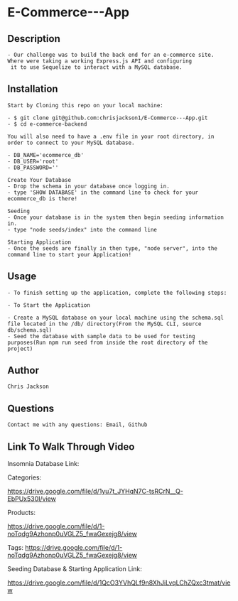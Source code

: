 # E-Commerce---App

## Description
    - Our challenge was to build the back end for an e-commerce site. Where were taking a working Express.js API and configuring
     it to use Sequelize to interact with a MySQL database.

## Installation

    Start by Cloning this repo on your local machine:

    - $ git clone git@github.com:chrisjackson1/E-Commerce---App.git
    - $ cd e-commerce-backend 

    You will also need to have a .env file in your root directory, in order to connect to your MySQL database.

    - DB_NAME='ecommerce_db'
    - DB_USER='root'
    - DB_PASSWORD=''  

    Create Your Database
    - Drop the schema in your database once logging in.
    - type 'SHOW DATABASE' in the command line to check for your ecommerce_db is there!

    Seeding
    - Once your database is in the system then begin seeding information in.
    - type "node seeds/index" into the command line

    Starting Application
    - Once the seeds are finally in then type, "node server", into the command line to start your Application!

## Usage

    - To finish setting up the application, complete the following steps:

    - To Start the Application

    - Create a MySQL database on your local machine using the schema.sql file located in the /db/ directory(From the MySQL CLI, source db/schema.sql)
    - Seed the database with sample data to be used for testing purposes(Run npm run seed from inside the root directory of the project)

## Author

    Chris Jackson

## Questions

    Contact me with any questions: Email, Github

## Link To Walk Through Video

Insomnia Database Link:

Categories:

https://drive.google.com/file/d/1yu7t_JYHqN7C-tsRCrN__Q-EbPUx530I/view


Products: 

https://drive.google.com/file/d/1-noTqdg9Azhonp0uVGLZ5_fwaGexejg8/view

Tags: 
https://drive.google.com/file/d/1-noTqdg9Azhonp0uVGLZ5_fwaGexejg8/view


Seeding Database & Starting Application Link: 

https://drive.google.com/file/d/1QcO3YVhQLf9n8XhJiLvqLChZQxc3tmat/view


